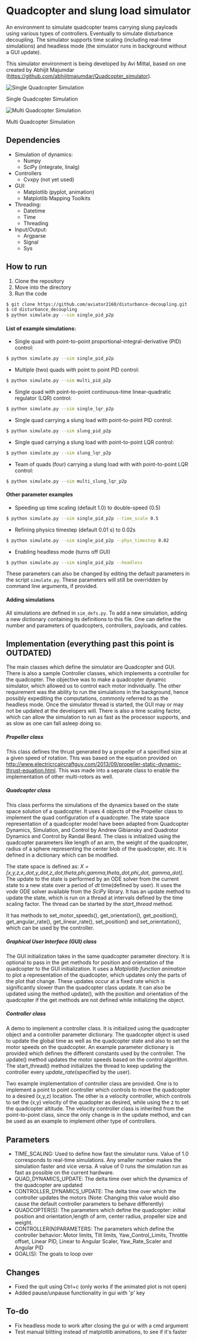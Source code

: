 # Quadcopter and slung load simulator
An environment to simulate quadcopter teams carrying slung payloads using various types of controllers. Eventually to simulate disturbance decoupling. The simulator supports time scaling (including real-time simulations) and headless mode (the simulator runs in background without a GUI update).

This simulator environment is being developed by Avi Mittal, based on one created by Abhijit Majumdar (<https://github.com/abhijitmajumdar/Quadcopter_simulator>).

![Single Quadcopter Simulation](/quad_sim.gif?raw=true "quad_sim")

Single Quadcopter Simulation

![Multi Quadcopter Simulation](/multiquad_sim.gif?raw=true "multiquad_sim")

Multi Quadcopter Simulation

## Dependencies
- Simulation of dynamics:
    - Numpy
    - SciPy (integrate, linalg)
- Controllers
	- Cvxpy (not yet used)
- GUI:
    - Matplotlib (pyplot, animation)
    - Matplotlib Mapping Toolkits
- Threading:
    - Datetime
    - Time
    - Threading
- Input/Output:
	- Argparse
	- Signal
	- Sys

## How to run
1. Clone the repository
2. Move into the directory
3. Run the code
```sh
$ git clone https://github.com/aviator2160/disturbance-decoupling.git
$ cd disturbance_decoupling
$ python simulate.py --sim single_pid_p2p
```

#### List of example simulations:
- Single quad with point-to-point proportional-integral-derivative (PID) control:
```sh
$ python simulate.py --sim single_pid_p2p
```
- Multiple (two) quads with point to point PID control:
```sh
$ python simulate.py --sim multi_pid_p2p
```
- Single quad with point-to-point continuous-time linear-quadratic regulator (LQR) control:
```sh
$ python simulate.py --sim single_lqr_p2p
```
- Single quad carrying a slung load with point-to-point PID control:
```sh
$ python simulate.py --sim slung_pid_p2p
```
- Single quad carrying a slung load with point-to-point LQR control:
```sh
$ python simulate.py --sim slung_lqr_p2p
```
- Team of quads (four) carrying a slung load with with point-to-point LQR control:
```sh
$ python simulate.py --sim multi_slung_lqr_p2p
```

#### Other parameter examples
- Speeding up time scaling (default 1.0) to double-speed (0.5)
```sh
$ python simulate.py --sim single_pid_p2p --time_scale 0.5
```
- Refining physics timestep (default 0.01 s) to 0.02s
```sh
$ python simulate.py --sim single_pid_p2p --phys_timestep 0.02
```
- Enabling headless mode (turns off GUI)
```sh
$ python simulate.py --sim single_pid_p2p --headless
```
These parameters can also be changed by editing the default parameters in the script `simulate.py`. These parameters will still be overridden by command line arguments, if provided.

#### Adding simulations
All simulations are defined in `sim_defs.py`. To add a new simulation, adding a new dictionary containing its definitions to this file. One can define the number and parameters of quadcopters, controllers, payloads, and cables.

## Implementation (everything past this point is OUTDATED)
The main classes which define the simulator are Quadcopter and GUI. There is also a sample Controller classes, which implements a controller for the quadcopter. The objective was to make a quadcopter dynamic simulator, which allowed us to control each motor individually. The other requirement was the ability to run the simulations in the background, hence possibly expediting the computations, commonly referred to as the headless mode. Once the simulator thread is started, the GUI may or may not be updated at the developers will. There is also a time scaling factor, which can allow the simulation to run as fast as the processor supports, and as slow as one can fall asleep doing so.

##### Propeller class
This class defines the thrust generated by a propeller of a specified size at a given speed of rotation. This was based on the equation provided on http://www.electricrcaircraftguy.com/2013/09/propeller-static-dynamic-thrust-equation.html. This was made into a separate class to enable the implementation of other multi-rotors as well.

##### Quadcopter class
This class performs the simulations of the dynamics based on the state space solution of a quadcopter. It uses 4 objects of the Propeller class to implement the quad configuration of a quadcopter. The state space representation of a quadcopter model have been adapted from Quadcopter Dynamics, Simulation, and Control by Andrew Gibiansky and Quadrotor Dynamics and Control by Randal Beard. The class is initialized using the quadcopter parameters like length of an arm, the weight of the quadcopter, radius of a sphere representing the center blob of the quadcopter, etc. It is defined in a dictionary which can be modified.

The state space is defined as: *X = [x,y,z,x_dot,y_dot,z_dot,theta,phi,gamma,theta_dot,phi_dot, gamma_dot]*. The update to the state is performed by an ODE solver from the current state to a new state over a period of *dt* time(defined by user). It uses the *vode* ODE solver available from the *SciPy* library. It has an update method to update the state, which is run on a thread at intervals defined by the time scaling factor. The thread can be started by the *start_thread* method.

It has methods to set_motor_speeds(), get_orientation(), get_position(), get_angular_rate(), get_linear_rate(), set_position() and set_orientation(), which can be used by the controller.

##### Graphical User Interface (GUI) class
The GUI initialization takes in the same quadcopter parameter directory. It is optional to pass in the get methods for position and orientation of the quadcopter to the GUI initialization. It uses a *Matplotlib function animation* to plot a representation of the quadcopter, which updates only the parts of the plot that change. These updates occur at a fixed rate which is significantly slower than the quadcopter class update. It can also be updated using the method update(), with the position and orientation of the quadcopter if the get methods are not defined while initializing the object.

##### Controller class
A demo to implement a controller class. It is initialized using the quadcopter object and a controller parameter dictionary. The quadcopter object is used to update the global time as well as the quadcopter state and also to set the motor speeds on the quadcopter. An example  parameter dictionary is provided which defines the different constants used by the controller. The update() method updates the motor speeds based on the control algorithm. The start_thread() method initializes the thread to keep updating the controller every *update_rate*(specified by the user).

Two example implementation of controller class are provided. One is to implement a point to point controller which controls to move the quadcopter to a desired (x,y,z) location. The other is a velocity controller, which controls to set the (x,y) velocity of the quadopter as desired, while using the z to set the quadcopter altitude. The velocity controller class is inherited from the point-to-point class, since the only change is in the update method, and can be used as an example to implement other type of controllers.

## Parameters
- TIME_SCALING: Used to define how fast the simulator runs. Value of 1.0 corresponds to real-time simulations. Any smaller number makes the simulation faster and vice versa. A value of 0 runs the simulation run as fast as possible on the current hardware.
- QUAD_DYNAMICS_UPDATE: The delta time over which the dynamics of the quadcopter are updated
- CONTROLLER_DYNAMICS_UPDATE: The delta time over which the controller updates the motors (Note: Changing this value would also cause the default controller parameters to behave differently)
- QUADCOPTER(S): The parameters which define the quadcopter: initial position and orientation,length of arm, center radius, propeller size and weight.
- CONTROLLER(N)PARAMETERS: The parameters which define the controller behavior: Motor limits, Tilt limits, Yaw_Control_Limits, Throttle offset, Linear PID, Linear to Angular Scaler, Yaw_Rate_Scaler and Angular PID
- GOAL(S): The goals to loop over




## Changes
- Fixed the quit using Ctrl+c (only works if the animated plot is not open)
- Added pause/unpause functionality in gui with 'p' key

## To-do
- Fix headless mode to work after closing the gui or with a cmd argument
- Test manual blitting instead of matplotlib animations, to see if it's faster
